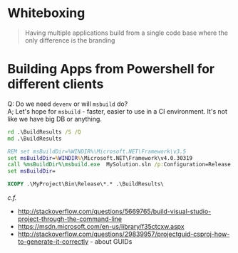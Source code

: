 # Whiteboxing

>  Having multiple applications build from a single code base where the only difference is the branding

# Building Apps from Powershell for different clients

Q: Do we need `devenv` or will `msbuild` do?  
A; Let's hope for `msbuild` - faster, easier to use in a CI environment. It's not like we have big DB or anything.

```bat
rd .\BuildResults /S /Q
md .\BuildResults

REM set msBuildDir=%WINDIR%\Microsoft.NET\Framework\v3.5
set msBuildDir=%WINDIR%\Microsoft.NET\Framework\v4.0.30319
call %msBuildDir%\msbuild.exe  MySolution.sln /p:Configuration=Release /l:FileLogger,Microsoft.Build.Engine;logfile=Manual_MSBuild_ReleaseVersion_LOG.log
set msBuildDir=

XCOPY .\MyProject\Bin\Release\*.* .\BuildResults\ 
```

_c.f._

 * http://stackoverflow.com/questions/5669765/build-visual-studio-project-through-the-command-line
 * https://msdn.microsoft.com/en-us/library/f35ctcxw.aspx
 * http://stackoverflow.com/questions/29839957/projectguid-csproj-how-to-generate-it-correctly - about GUIDs
